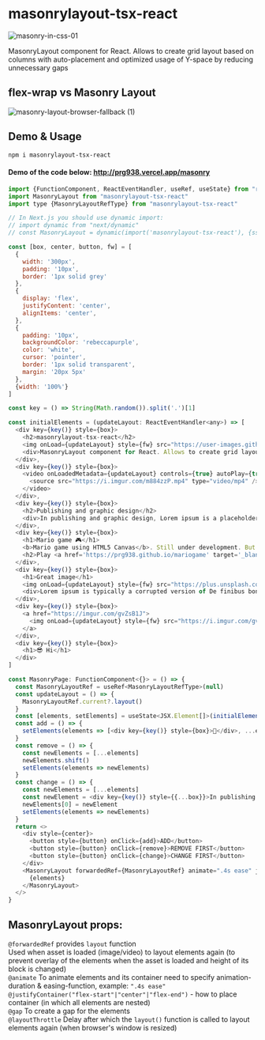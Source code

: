 # masonrylayout-tsx-react
![masonry-in-css-01](https://github.com/prg938/masonrylayout-tsx-react/assets/7237762/47b9d96b-cb31-46c8-a9aa-2b9251394d28)

MasonryLayout component for React. Allows to create grid layout based on columns with auto-placement and optimized usage of Y-space by reducing unnecessary gaps

## flex-wrap vs Masonry Layout
![masonry-layout-browser-fallback (1)](https://github.com/prg938/masonrylayout-tsx-react/assets/7237762/2be76b88-daa7-40cd-baa5-522b67384ae9)

## Demo & Usage
```npm i masonrylayout-tsx-react```
#### Demo of the code below: http://prg938.vercel.app/masonry
```js
import {FunctionComponent, ReactEventHandler, useRef, useState} from "react"
import MasonryLayout from "masonrylayout-tsx-react"
import type {MasonryLayoutRefType} from "masonrylayout-tsx-react"

// In Next.js you should use dynamic import:
// import dynamic from "next/dynamic"
// const MasonryLayout = dynamic(import('masonrylayout-tsx-react'), {ssr: false})

const [box, center, button, fw] = [
  {
    width: '300px',
    padding: '10px',
    border: '1px solid grey'
  },
  {
    display: 'flex',
    justifyContent: 'center',
    alignItems: 'center',
  },
  {
    padding: '10px',
    backgroundColor: 'rebeccapurple',
    color: 'white',
    cursor: 'pointer',
    border: '1px solid transparent',
    margin: '20px 5px'
  },
  {width: '100%'}
]

const key = () => String(Math.random()).split('.')[1]

const initialElements = (updateLayout: ReactEventHandler<any>) => [
  <div key={key()} style={box}>
    <h2>masonrylayout-tsx-react</h2>
    <img onLoad={updateLayout} style={fw} src="https://user-images.githubusercontent.com/7237762/243566394-47b9d96b-cb31-46c8-a9aa-2b9251394d28.jpg" />
    <div>MasonryLayout component for React. Allows to create grid layout based on columns with auto-placement and optimized usage of Y-space by reducing unnecessary gaps</div>
  </div>,
  <div key={key()} style={box}>
    <video onLoadedMetadata={updateLayout} controls={true} autoPlay={true} loop={true} muted style={fw}>
      <source src="https://i.imgur.com/m884zzP.mp4" type="video/mp4" />
    </video>
  </div>,
  <div key={key()} style={box}>
    <h2>Publishing and graphic design</h2>
    <div>In publishing and graphic design, Lorem ipsum is a placeholder text commonly used to demonstrate the visual form of a document or a typeface without relying on meaningful content. Lorem ipsum may be used as a placeholder before final copy is available. It is also used to temporarily replace text in a process called greeking, which allows designers to consider the form of a webpage or publication, without the meaning of the text influencing the design</div>
  </div>,
  <div key={key()} style={box}>
    <h1>Mario game 🎮</h1>
    <b>Mario game using HTML5 Canvas</b>. Still under development. But first 2 levels available!
    <h2>Play <a href='https://prg938.github.io/mariogame' target='_blank'>HERE</a></h2>
  </div>,
  <div key={key()} style={box}>
    <h1>Great image</h1>
    <img onLoad={updateLayout} style={fw} src="https://plus.unsplash.com/premium_photo-1683309568218-bf32f6d904f0?ixlib=rb-4.0.3&ixid=M3wxMjA3fDB8MHxlZGl0b3JpYWwtZmVlZHwyNHx8fGVufDB8fHx8fA%3D%3D&auto=format&fit=crop&w=700&q=60" />
    <div>Lorem ipsum is typically a corrupted version of De finibus bonorum et malorum, a 1st-century BC text by the Roman statesman and philosopher Cicero, with words altered, added, and removed to make it nonsensical and improper Latin. The first two words themselves are a truncation of 'dolorem ipsum' ('pain itself')</div>
  </div>,
  <div key={key()} style={box}>
    <a href="https://imgur.com/gvZsB1J">
      <img onLoad={updateLayout} style={fw} src="https://i.imgur.com/gvZsB1J.png" />
    </a>
  </div>,
  <div key={key()} style={box}>
    <h1>😎 Hi</h1>
  </div>
]

const MasonryPage: FunctionComponent<{}> = () => {
  const MasonryLayoutRef = useRef<MasonryLayoutRefType>(null)
  const updateLayout = () => {
    MasonryLayoutRef.current?.layout()
  }
  const [elements, setElements] = useState<JSX.Element[]>(initialElements(updateLayout))
  const add = () => {
    setElements(elements => [<div key={key()} style={box}>🙂</div>, ...elements])
  }
  const remove = () => {
    const newElements = [...elements]
    newElements.shift()
    setElements(elements => newElements)
  }
  const change = () => {
    const newElements = [...elements]
    const newElement = <div key={key()} style={{...box}}>In publishing and graphic design, Lorem ipsum is a placeholder text</div>
    newElements[0] = newElement
    setElements(elements => newElements)
  }
  return <>
    <div style={center}>
      <button style={button} onClick={add}>ADD</button>
      <button style={button} onClick={remove}>REMOVE FIRST</button>
      <button style={button} onClick={change}>CHANGE FIRST</button>
    </div>
    <MasonryLayout forwardedRef={MasonryLayoutRef} animate=".4s ease" justifyContainer="center" gap={10} layoutThrottle={200}>
      {elements}
    </MasonryLayout>
  </>
}
```

## MasonryLayout props:
```@forwardedRef``` provides ```layout``` function<br/> Used when asset is loaded (image/video) to layout elements again (to prevent overlay of the elements when the asset is loaded and height of its block is changed)<br/>
```@animate``` To animate elements and its container need to specify animation-duration & easing-function, example: ```".4s ease"```<br/>
```@justifyContainer("flex-start"|"center"|"flex-end")``` - how to place container (in which all elements are nested)<br/>
```@gap``` To create a gap for the elements<br/>
```@layoutThrottle``` Delay after which the ```layout()``` function is called to layout elements again (when browser's window is resized)
